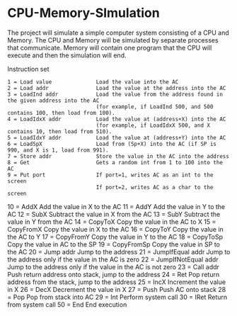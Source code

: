 # CPU-Memory-SImulation

The project will simulate a simple computer system consisting of a CPU and Memory.
The CPU and Memory will be simulated by separate processes that communicate.
Memory will contain one program that the CPU will execute and then the simulation will end.

Instruction set

    1 = Load value              Load the value into the AC             
    2 = Load addr               Load the value at the address into the AC
    3 = LoadInd addr            Load the value from the address found in the given address into the AC
                                (for example, if LoadInd 500, and 500 contains 100, then load from 100).
    4 = LoadIdxX addr           Load the value at (address+X) into the AC
                                (for example, if LoadIdxX 500, and X contains 10, then load from 510).
    5 = LoadIdxY addr           Load the value at (address+Y) into the AC
    6 = LoadSpX                 Load from (Sp+X) into the AC (if SP is 990, and X is 1, load from 991).
    7 = Store addr              Store the value in the AC into the address
    8 = Get                     Gets a random int from 1 to 100 into the AC
    9 = Put port                If port=1, writes AC as an int to the screen
                                If port=2, writes AC as a char to the screen
   10 = AddX                    Add the value in X to the AC
   11 = AddY                    Add the value in Y to the AC
   12 = SubX                    Subtract the value in X from the AC
   13 = SubY                    Subtract the value in Y from the AC
   14 = CopyToX                 Copy the value in the AC to X
   15 = CopyFromX               Copy the value in X to the AC
   16 = CopyToY                 Copy the value in the AC to Y
   17 = CopyFromY               Copy the value in Y to the AC
   18 = CopyToSp                Copy the value in AC to the SP
   19 = CopyFromSp              Copy the value in SP to the AC 
   20 = Jump addr               Jump to the address
   21 = JumpIfEqual addr        Jump to the address only if the value in the AC is zero
   22 = JumpIfNotEqual addr     Jump to the address only if the value in the AC is not zero
   23 = Call addr               Push return address onto stack, jump to the address
   24 = Ret                     Pop return address from the stack, jump to the address
   25 = IncX                    Increment the value in X
   26 = DecX                    Decrement the value in X
   27 = Push                    Push AC onto stack
   28 = Pop                     Pop from stack into AC
   29 = Int                     Perform system call
   30 = IRet                    Return from system call
   50 = End                     End execution
